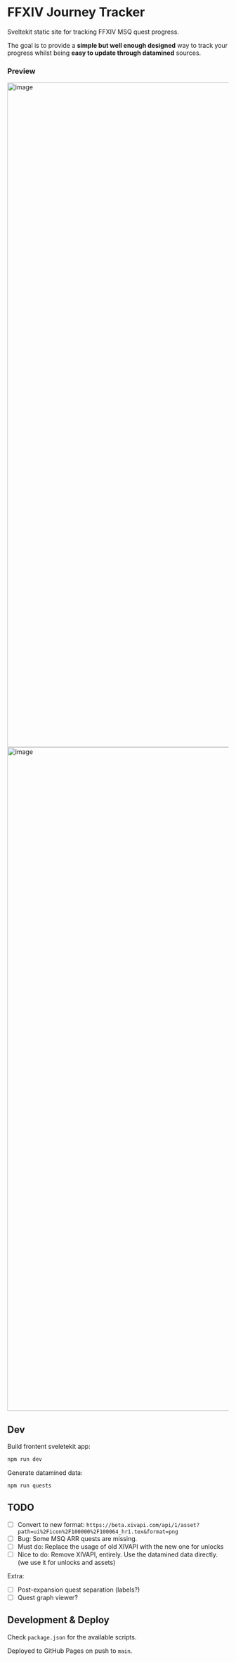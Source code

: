 # FFXIV Journey Tracker

Sveltekit static site for tracking FFXIV MSQ quest progress.

The goal is to provide a **simple but well enough designed** way to track your progress whilst being **easy to update through datamined** sources.

### Preview

<img width="1512" alt="image" src="https://github.com/user-attachments/assets/65e66547-d92b-4ba7-9207-ce187eaa6b9f">
<img width="1510" alt="image" src="https://github.com/user-attachments/assets/4024fd1d-d236-4b5b-bba3-b13a49d47977">

## Dev

Build frontent sveletekit app:

```sh
npm run dev
```

Generate datamined data:

```sh
npm run quests
```

## TODO

- [ ] Convert to new format: `https://beta.xivapi.com/api/1/asset?path=ui%2Ficon%2F100000%2F100064_hr1.tex&format=png`
- [ ] Bug: Some MSQ ARR quests are missing.
- [ ] Must do: Replace the usage of old XIVAPI with the new one for unlocks
- [ ] Nice to do: Remove XIVAPI, entirely. Use the datamined data directly. (we use it for unlocks and assets)

Extra:

- [ ] Post-expansion quest separation (labels?)
- [ ] Quest graph viewer?

## Development & Deploy

Check `package.json` for the available scripts.

Deployed to GitHub Pages on push to `main`.
